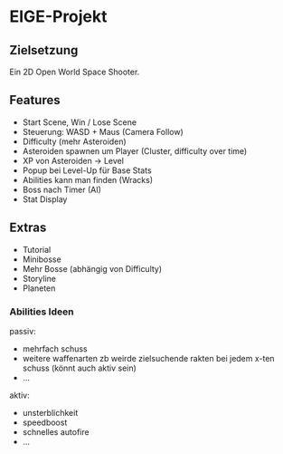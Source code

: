 # EIGE-Projekt
## Zielsetzung
Ein 2D Open World Space Shooter.

## Features
- Start Scene, Win / Lose Scene
- Steuerung: WASD + Maus (Camera Follow)
- Difficulty (mehr Asteroiden)
- Asteroiden spawnen um Player (Cluster, difficulty over time)
- XP von Asteroiden -> Level
- Popup bei Level-Up für Base Stats
- Abilities kann man finden (Wracks)
- Boss nach Timer (AI)
- Stat Display

## Extras
- Tutorial
- Minibosse
- Mehr Bosse (abhängig von Difficulty)
- Storyline
- Planeten

### Abilities Ideen
passiv:
- mehrfach schuss
- weitere waffenarten zb weirde zielsuchende rakten bei jedem x-ten schuss (könnt auch aktiv sein)
- ...

aktiv:
- unsterblichkeit
- speedboost
- schnelles autofire
- ...